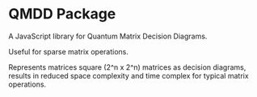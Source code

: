 # QMDD Package

A JavaScript library for Quantum Matrix Decision Diagrams.

Useful for sparse matrix operations. 

Represents matrices square (2^n x 2^n) matrices as decision diagrams, results in reduced space complexity and time complex for typical matrix operations. 